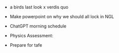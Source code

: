 - a birds last look x verdis quo
- Make powerpoint on why we should all lock in NGL
- ChatGPT morning schedule

- Physics Assessment:
- Prepare for tafe